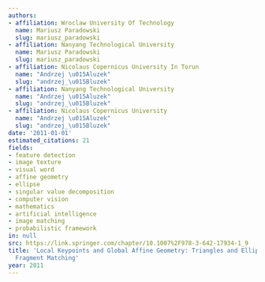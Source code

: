 ```yaml
---
authors:
- affiliation: Wroclaw University Of Technology
  name: Mariusz Paradowski
  slug: mariusz_paradowski
- affiliation: Nanyang Technological University
  name: Mariusz Paradowski
  slug: mariusz_paradowski
- affiliation: Nicolaus Copernicus University In Torun
  name: "Andrzej \u015Aluzek"
  slug: "andrzej_\u015Bluzek"
- affiliation: Nanyang Technological University
  name: "Andrzej \u015Aluzek"
  slug: "andrzej_\u015Bluzek"
- affiliation: Nicolaus Copernicus University
  name: "Andrzej \u015Aluzek"
  slug: "andrzej_\u015Bluzek"
date: '2011-01-01'
estimated_citations: 21
fields:
- feature detection
- image texture
- visual word
- affine geometry
- ellipse
- singular value decomposition
- computer vision
- mathematics
- artificial intelligence
- image matching
- probabilistic framework
in: null
src: https://link.springer.com/chapter/10.1007%2F978-3-642-17934-1_9
title: 'Local Keypoints and Global Affine Geometry: Triangles and Ellipses for Image
  Fragment Matching'
year: 2011
---
```

